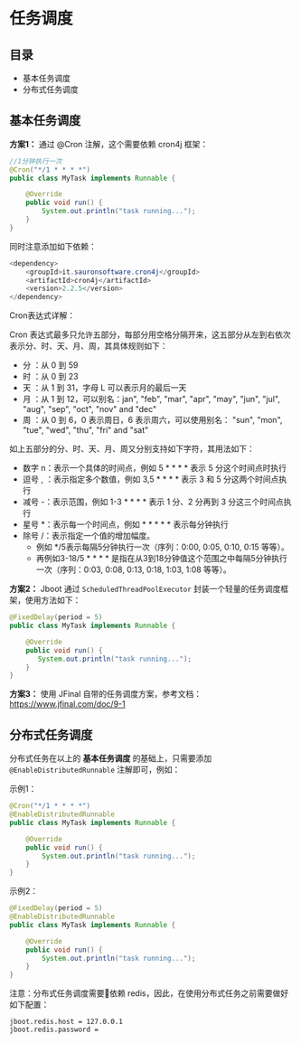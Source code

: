 # 任务调度

## 目录
- 基本任务调度
- 分布式任务调度

## 基本任务调度

**方案1：**
通过 @Cron 注解，这个需要依赖 cron4j 框架：
```java
//1分钟执行一次
@Cron("*/1 * * * *")
public class MyTask implements Runnable {

    @Override
    public void run() {
        System.out.println("task running...");
    }
}
```

同时注意添加如下依赖：

```java
<dependency>
    <groupId>it.sauronsoftware.cron4j</groupId>
    <artifactId>cron4j</artifactId>
    <version>2.2.5</version>
</dependency>
```

Cron表达式详解：

Cron 表达式最多只允许五部分，每部分用空格分隔开来，这五部分从左到右依次表示分、时、天、月、周，其具体规则如下：
- 分 ：从 0 到 59
- 时 ：从 0 到 23
- 天 ：从 1 到 31，字母 L 可以表示月的最后一天
- 月 ：从 1 到 12，可以别名：jan", "feb", "mar", "apr", "may", "jun", "jul", "aug", "sep", "oct", "nov" and "dec"
- 周 ：从 0 到 6，0 表示周日，6 表示周六，可以使用别名： "sun", "mon", "tue", "wed", "thu", "fri" and "sat"

如上五部分的分、时、天、月、周又分别支持如下字符，其用法如下：
- 数字 n：表示一个具体的时间点，例如 5 * * * * 表示 5 分这个时间点时执行
- 逗号 , ：表示指定多个数值，例如 3,5 * * * * 表示 3 和 5 分这两个时间点执行
- 减号 -：表示范围，例如 1-3 * * * * 表示 1 分、2 分再到 3 分这三个时间点执行
- 星号 *：表示每一个时间点，例如 * * * * * 表示每分钟执行
- 除号 /：表示指定一个值的增加幅度。
  - 例如 */5表示每隔5分钟执行一次（序列：0:00, 0:05, 0:10, 0:15 等等）。
  - 再例如3-18/5 * * * * 是指在从3到18分钟值这个范围之中每隔5分钟执行一次（序列：0:03, 0:08, 0:13, 0:18, 1:03, 1:08 等等）。

**方案2：**
Jboot 通过 `ScheduledThreadPoolExecutor` 封装一个轻量的任务调度框架，使用方法如下：
```java
@FixedDelay(period = 5)
public class MyTask implements Runnable {

    @Override
    public void run() {
       System.out.println("task running...");
    }
}
```

**方案3：**
使用 JFinal 自带的任务调度方案，参考文档：https://www.jfinal.com/doc/9-1


## 分布式任务调度
分布式任务在以上的 **基本任务调度** 的基础上，只需要添加 `@EnableDistributedRunnable` 注解即可，例如：

示例1：
```java
@Cron("*/1 * * * *")
@EnableDistributedRunnable
public class MyTask implements Runnable {

    @Override
    public void run() {
        System.out.println("task running...");
    }
}
```

示例2：
```java
@FixedDelay(period = 5)
@EnableDistributedRunnable
public class MyTask implements Runnable {

    @Override
    public void run() {
        System.out.println("task running...");
    }
}
```

注意：分布式任务调度需要依赖 redis，因此，在使用分布式任务之前需要做好如下配置：

```
jboot.redis.host = 127.0.0.1
jboot.redis.password = 
```